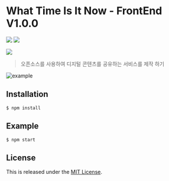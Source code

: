 What Time Is It Now - FrontEnd V1.0.0
===============================



![](https://img.shields.io/badge/version-v1.0.0-orange) ![](https://img.shields.io/badge/Framework-React.js-brightgreen)

![](https://img.shields.io/badge/lecture-%EC%98%A4%ED%94%88%EC%86%8C%EC%8A%A4%EA%B8%B0%EC%B4%88(CSE1019)%202018-blueviolet)


> 오픈소스를 사용하여 디지털 콘텐츠를 공유하는 서비스를 제작 하기

![example](https://github.com/AnOldStory/WhatTimeIsItNow-Frontend/blob/master/readme/example.png?raw=true)

Installation
------------
~~~
$ npm install
~~~

Example
-------
~~~
$ npm start
~~~

## License

This is released under the [MIT License](https://opensource.org/licenses/MIT).
